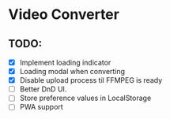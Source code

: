 # Video Converter

## TODO:
- [x] Implement loading indicator
- [x] Loading modal when converting
- [x] Disable upload process til FFMPEG is ready
- [ ] Better DnD UI.
- [ ] Store preference values in LocalStorage
- [ ] PWA support
